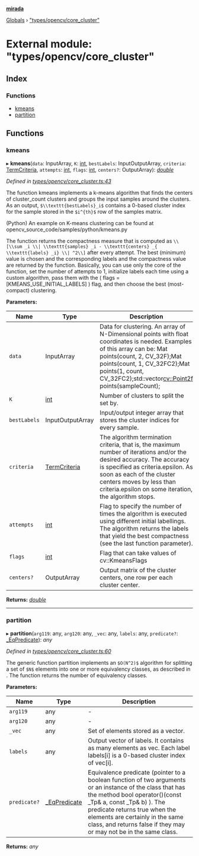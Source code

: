 **[mirada](../README.md)**

[Globals](../README.md) › ["types/opencv/core_cluster"](_types_opencv_core_cluster_.md)

# External module: "types/opencv/core_cluster"

## Index

### Functions

* [kmeans](_types_opencv_core_cluster_.md#kmeans)
* [partition](_types_opencv_core_cluster_.md#partition)

## Functions

###  kmeans

▸ **kmeans**(`data`: InputArray, `K`: [int](_types_opencv__hacks_.md#int), `bestLabels`: InputOutputArray, `criteria`: [TermCriteria](../classes/_types_opencv__hacks_.termcriteria.md), `attempts`: [int](_types_opencv__hacks_.md#int), `flags`: [int](_types_opencv__hacks_.md#int), `centers?`: OutputArray): *[double](_types_opencv__hacks_.md#double)*

*Defined in [types/opencv/core_cluster.ts:43](https://github.com/cancerberoSgx/mirada/blob/1c5d3d0/mirada/src/types/opencv/core_cluster.ts#L43)*

The function kmeans implements a k-means algorithm that finds the centers of cluster_count clusters
and groups the input samples around the clusters. As an output, `$\\texttt{bestLabels}_i$` contains
a 0-based cluster index for the sample stored in the `$i^{th}$` row of the samples matrix.

(Python) An example on K-means clustering can be found at
opencv_source_code/samples/python/kmeans.py

The function returns the compactness measure that is computed as `\\[\\sum _i \\| \\texttt{samples}
_i - \\texttt{centers} _{ \\texttt{labels} _i} \\| ^2\\]` after every attempt. The best (minimum)
value is chosen and the corresponding labels and the compactness value are returned by the function.
Basically, you can use only the core of the function, set the number of attempts to 1, initialize
labels each time using a custom algorithm, pass them with the ( flags = [KMEANS_USE_INITIAL_LABELS]
) flag, and then choose the best (most-compact) clustering.

**Parameters:**

Name | Type | Description |
------ | ------ | ------ |
`data` | InputArray | Data for clustering. An array of N-Dimensional points with float coordinates is needed. Examples of this array can be: Mat points(count, 2, CV_32F);Mat points(count, 1, CV_32FC2);Mat points(1, count, CV_32FC2);std::vector<cv::Point2f> points(sampleCount);  |
`K` | [int](_types_opencv__hacks_.md#int) | Number of clusters to split the set by.  |
`bestLabels` | InputOutputArray | Input/output integer array that stores the cluster indices for every sample.  |
`criteria` | [TermCriteria](../classes/_types_opencv__hacks_.termcriteria.md) | The algorithm termination criteria, that is, the maximum number of iterations and/or the desired accuracy. The accuracy is specified as criteria.epsilon. As soon as each of the cluster centers moves by less than criteria.epsilon on some iteration, the algorithm stops.  |
`attempts` | [int](_types_opencv__hacks_.md#int) | Flag to specify the number of times the algorithm is executed using different initial labellings. The algorithm returns the labels that yield the best compactness (see the last function parameter).  |
`flags` | [int](_types_opencv__hacks_.md#int) | Flag that can take values of cv::KmeansFlags  |
`centers?` | OutputArray | Output matrix of the cluster centers, one row per each cluster center.  |

**Returns:** *[double](_types_opencv__hacks_.md#double)*

___

###  partition

▸ **partition**(`arg119`: any, `arg120`: any, `_vec`: any, `labels`: any, `predicate?`: [_EqPredicate](_types_opencv__hacks_.md#_eqpredicate)): *any*

*Defined in [types/opencv/core_cluster.ts:60](https://github.com/cancerberoSgx/mirada/blob/1c5d3d0/mirada/src/types/opencv/core_cluster.ts#L60)*

The generic function partition implements an `$O(N^2)$` algorithm for splitting a set of `$N$`
elements into one or more equivalency classes, as described in  . The function returns the number of
equivalency classes.

**Parameters:**

Name | Type | Description |
------ | ------ | ------ |
`arg119` | any | - |
`arg120` | any | - |
`_vec` | any | Set of elements stored as a vector.  |
`labels` | any | Output vector of labels. It contains as many elements as vec. Each label labels[i] is a 0-based cluster index of vec[i].  |
`predicate?` | [_EqPredicate](_types_opencv__hacks_.md#_eqpredicate) | Equivalence predicate (pointer to a boolean function of two arguments or an instance of the class that has the method bool operator()(const _Tp& a, const _Tp& b) ). The predicate returns true when the elements are certainly in the same class, and returns false if they may or may not be in the same class.  |

**Returns:** *any*